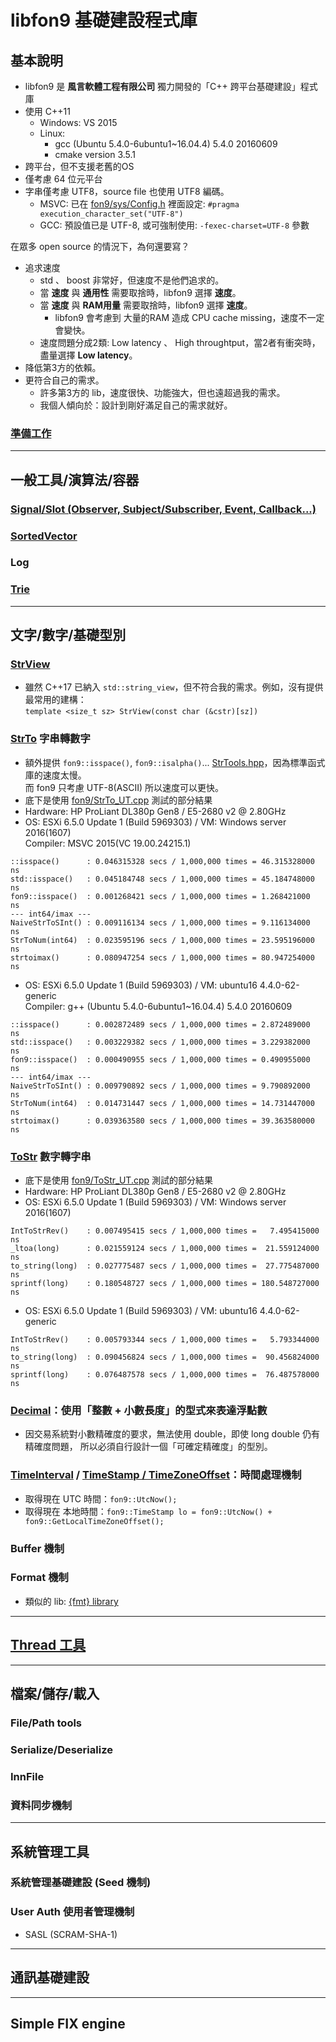 ﻿libfon9 基礎建設程式庫
=======================

## 基本說明
* libfon9 是 **風言軟體工程有限公司** 獨力開發的「C++ 跨平台基礎建設」程式庫
* 使用 C++11
  * Windows: VS 2015
  * Linux:
    * gcc (Ubuntu 5.4.0-6ubuntu1~16.04.4) 5.4.0 20160609
    * cmake version 3.5.1
* 跨平台，但不支援老舊的OS
* 僅考慮 64 位元平台
* 字串僅考慮 UTF8，source file 也使用 UTF8 編碼。
  * MSVC: 已在 [fon9/sys/Config.h](fon9/sys/Config.h) 裡面設定: `#pragma execution_character_set("UTF-8")`
  * GCC: 預設值已是 UTF-8, 或可強制使用: `-fexec-charset=UTF-8` 參數

在眾多 open source 的情況下，為何還要寫？
* 追求速度
  * std 、 boost 非常好，但速度不是他們追求的。
  * 當 **速度** 與 **通用性** 需要取捨時，libfon9 選擇 **速度**。
  * 當 **速度** 與 **RAM用量** 需要取捨時，libfon9 選擇 **速度**。
    * libfon9 會考慮到 大量的RAM 造成 CPU cache missing，速度不一定會變快。
  * 速度問題分成2類: Low latency 、 High throughtput，當2者有衝突時，盡量選擇 **Low latency**。
* 降低第3方的依賴。
* 更符合自己的需求。
  * 許多第3方的 lib，速度很快、功能強大，但也遠超過我的需求。
  * 我個人傾向於：設計到剛好滿足自己的需求就好。

### [準備工作](prepare.md)

---------------------------------------
## 一般工具/演算法/容器
### [Signal/Slot (Observer, Subject/Subscriber, Event, Callback...)](Overview/Subr.md)
### [SortedVector](fon9/SortedVector.hpp)
### Log
### [Trie](https://zh.wikipedia.org/wiki/Trie)
---------------------------------------
## 文字/數字/基礎型別
### [StrView](fon9/StrView.hpp)
  * 雖然 C++17 已納入 `std::string_view`，但不符合我的需求。例如，沒有提供最常用的建構：  
    `template <size_t sz> StrView(const char (&cstr)[sz])`
### [StrTo](fon9/StrTo.hpp) 字串轉數字
  * 額外提供 `fon9::isspace()`, `fon9::isalpha()`... [StrTools.hpp](fon9/StrTools.hpp)，因為標準函式庫的速度太慢。  
    而 fon9 只考慮 UTF-8(ASCII) 所以速度可以更快。
  * 底下是使用 [fon9/StrTo_UT.cpp](fon9/StrTo_UT.cpp) 測試的部分結果
  * Hardware: HP ProLiant DL380p Gen8 / E5-2680 v2 @ 2.80GHz
  * OS: ESXi 6.5.0 Update 1 (Build 5969303) / VM: Windows server 2016(1607)  
    Compiler: MSVC 2015(VC 19.00.24215.1)
```
::isspace()      : 0.046315328 secs / 1,000,000 times = 46.315328000  ns
std::isspace()   : 0.045184748 secs / 1,000,000 times = 45.184748000  ns
fon9::isspace()  : 0.001268421 secs / 1,000,000 times = 1.268421000   ns
--- int64/imax ---
NaiveStrToSInt() : 0.009116134 secs / 1,000,000 times = 9.116134000   ns
StrToNum(int64)  : 0.023595196 secs / 1,000,000 times = 23.595196000  ns
strtoimax()      : 0.080947254 secs / 1,000,000 times = 80.947254000  ns
```
  * OS: ESXi 6.5.0 Update 1 (Build 5969303) / VM: ubuntu16 4.4.0-62-generic  
    Compiler: g++ (Ubuntu 5.4.0-6ubuntu1~16.04.4) 5.4.0 20160609
```
::isspace()      : 0.002872489 secs / 1,000,000 times = 2.872489000   ns
std::isspace()   : 0.003229382 secs / 1,000,000 times = 3.229382000   ns
fon9::isspace()  : 0.000490955 secs / 1,000,000 times = 0.490955000   ns
--- int64/imax ---
NaiveStrToSInt() : 0.009790892 secs / 1,000,000 times = 9.790892000   ns
StrToNum(int64)  : 0.014731447 secs / 1,000,000 times = 14.731447000  ns
strtoimax()      : 0.039363580 secs / 1,000,000 times = 39.363580000  ns
```
### [ToStr](fon9/ToStr.hpp) 數字轉字串
  * 底下是使用 [fon9/ToStr_UT.cpp](fon9/ToStr_UT.cpp) 測試的部分結果
  * Hardware: HP ProLiant DL380p Gen8 / E5-2680 v2 @ 2.80GHz
  * OS: ESXi 6.5.0 Update 1 (Build 5969303) / VM: Windows server 2016(1607)
```
IntToStrRev()    : 0.007495415 secs / 1,000,000 times =   7.495415000 ns
_ltoa(long)      : 0.021559124 secs / 1,000,000 times =  21.559124000 ns
to_string(long)  : 0.027775487 secs / 1,000,000 times =  27.775487000 ns
sprintf(long)    : 0.180548727 secs / 1,000,000 times = 180.548727000 ns
```
  * OS: ESXi 6.5.0 Update 1 (Build 5969303) / VM: ubuntu16 4.4.0-62-generic
```
IntToStrRev()    : 0.005793344 secs / 1,000,000 times =   5.793344000 ns
to_string(long)  : 0.090456824 secs / 1,000,000 times =  90.456824000 ns
sprintf(long)    : 0.076487578 secs / 1,000,000 times =  76.487578000 ns
```
### [Decimal](fon9/Decimal.hpp)：使用「整數 + 小數長度」的型式來表達浮點數
  * 因交易系統對小數精確度的要求，無法使用 double，即使 long double 仍有精確度問題，
    所以必須自行設計一個「可確定精確度」的型別。
### [TimeInterval](fon9/TimeInterval.hpp) / [TimeStamp / TimeZoneOffset](fon9/TimeStamp.hpp)：時間處理機制
  * 取得現在 UTC 時間：`fon9::UtcNow();`
  * 取得現在 本地時間：`fon9::TimeStamp lo = fon9::UtcNow() + fon9::GetLocalTimeZoneOffset();`
### Buffer 機制
### Format 機制
  * 類似的 lib: [{fmt} library](http://zverovich.net/2013/09/07/integer-to-string-conversion-in-cplusplus.html)
---------------------------------------
## [Thread 工具](Overview/ThreadTools.md)
---------------------------------------
## 檔案/儲存/載入
### File/Path tools
### Serialize/Deserialize
### InnFile
### 資料同步機制
---------------------------------------
## 系統管理工具
### 系統管理基礎建設 (Seed 機制)
### User Auth 使用者管理機制
  * SASL (SCRAM-SHA-1)
---------------------------------------
## 通訊基礎建設
---------------------------------------
## Simple FIX engine
